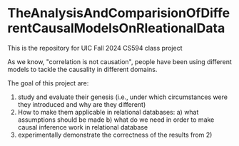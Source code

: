 # TheAnalysisAndComparisionOfDifferentCausalModelsOnRleationalData
This is the repository for UIC Fall 2024 CS594 class project

As we know, "correlation is not causation", people have been using different models
to tackle the causality in different domains. 

The goal of this project are:
1. study and evaluate their genesis (i.e., under which circumstances were they introduced and why are they different)
2. How to make them applicable in relational databases:
    a) what assumptions should be made
    b) what do we need in order to make causal inference work in relational database
3. experimentally demonstrate the correctness of the results from 2)

